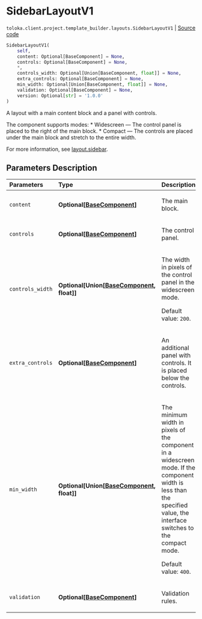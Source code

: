 # SidebarLayoutV1
`toloka.client.project.template_builder.layouts.SidebarLayoutV1` | [Source code](https://github.com/Toloka/toloka-kit/blob/v1.2.3/src/client/project/template_builder/layouts.py#L145)

```python
SidebarLayoutV1(
    self,
    content: Optional[BaseComponent] = None,
    controls: Optional[BaseComponent] = None,
    *,
    controls_width: Optional[Union[BaseComponent, float]] = None,
    extra_controls: Optional[BaseComponent] = None,
    min_width: Optional[Union[BaseComponent, float]] = None,
    validation: Optional[BaseComponent] = None,
    version: Optional[str] = '1.0.0'
)
```

A layout with a main content block and a panel with controls.


The component supports modes:
    * Widescreen — The control panel is placed to the right of the main block.
    * Compact — The controls are placed under the main block and stretch to the entire width.

For more information, see [layout.sidebar](https://toloka.ai/docs/template-builder/reference/layout.sidebar).

## Parameters Description

| Parameters | Type | Description |
| :----------| :----| :-----------|
`content`|**Optional\[[BaseComponent](toloka.client.project.template_builder.base.BaseComponent.md)\]**|<p>The main block.</p>
`controls`|**Optional\[[BaseComponent](toloka.client.project.template_builder.base.BaseComponent.md)\]**|<p>The control panel.</p>
`controls_width`|**Optional\[Union\[[BaseComponent](toloka.client.project.template_builder.base.BaseComponent.md), float\]\]**|<p>The width in pixels of the control panel in the widescreen mode. </p><p>Default value: `200`.</p>
`extra_controls`|**Optional\[[BaseComponent](toloka.client.project.template_builder.base.BaseComponent.md)\]**|<p>An additional panel with controls. It is placed below the controls.</p>
`min_width`|**Optional\[Union\[[BaseComponent](toloka.client.project.template_builder.base.BaseComponent.md), float\]\]**|<p>The minimum width in pixels of the component in a widescreen mode. If the component width is less than the specified value, the interface switches to the compact mode. </p><p>Default value: `400`.</p>
`validation`|**Optional\[[BaseComponent](toloka.client.project.template_builder.base.BaseComponent.md)\]**|<p>Validation rules.</p>
